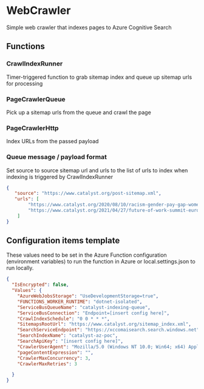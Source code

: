 # WebCrawler
Simple web crawler that indexes pages to Azure Cognitive Search
## Functions
### CrawlIndexRunner
Timer-triggered function to grab sitemap index and queue up sitemap urls for processing

### PageCrawlerQueue
Pick up a sitemap urls from the queue and crawl the page

### PageCrawlerHttp
Index URLs from the passed payload

### Queue message / payload format
Set source to source sitemap url and urls to the list of urls to index when indexing is triggered by CrawlIndexRunner
```json
{
   "source": "https://www.catalyst.org/post-sitemap.xml",
   "urls": [
        "https://www.catalyst.org/2020/08/10/racism-gender-pay-gap-women/",
        "https://www.catalyst.org/2021/04/27/future-of-work-summit-europe-2021-takeaways/"
    ]
}
```


## Configuration items template
These values need to be set in the Azure Function configuration (environment variables) to run the function in Azure or local.settings.json to run locally. 

```json
{
  "IsEncrypted": false,
  "Values": {
    "AzureWebJobsStorage": "UseDevelopmentStorage=true",
    "FUNCTIONS_WORKER_RUNTIME": "dotnet-isolated",
    "ServiceBusQueueName": "catalyst-indexing-queue",
    "ServiceBusConnection": "Endpoint=[insert config here]",
    "CrawlIndexSchedule": "0 0 * * *",
    "SitemapsRootUrl": "https://www.catalyst.org/sitemap_index.xml",
    "SearchServiceEndpoint": "https://xccomaisearch.search.windows.net",
    "SearchIndexName": "catalyst-az-poc",
    "SearchApiKey": "[insert config here]",
    "CrawlerUserAgent": "Mozilla/5.0 (Windows NT 10.0; Win64; x64) AppleWebKit/537.36 (KHTML, like Gecko) Chrome/91.0.4472.124 Safari/537.36",
    "pageContentExpression": "",
    "CrawlerMaxConcurrency": 3,
    "CrawlerMaxRetries": 3

  }
}
```